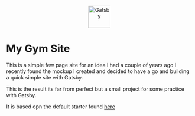 
<p align="center">
  <a href="https://www.gatsbyjs.org">
    <img alt="Gatsby" src="https://www.gatsbyjs.org/monogram.svg" width="60" />
  </a>
</p>

# My Gym Site

This is a simple few page site for an idea I had a couple of years ago I recently found the mockup I created and decided to have a go and building a quick simple site with Gatsby.

This is the result its far from perfect but a small project for some practice with Gatsby.

It is based opn the default starter found <a href="https://www.gatsbyjs.org/starters/gatsbyjs/gatsby-starter-default/">here</a>
